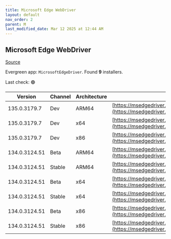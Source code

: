 ```yaml
---
title: Microsoft Edge WebDriver
layout: default
nav_order: 2
parent: M
last_modified_date: Mar 12 2025 at 12:44 AM
---
```


## Microsoft Edge WebDriver

[Source](https://www.microsoft.com/edge)

Evergreen app: `MicrosoftEdgeDriver`. Found **9** installers.

Last check: 🟢

| Version       | Channel | Architecture | URI                                                                                                                                            |
| ------------- | ------- | ------------ | ---------------------------------------------------------------------------------------------------------------------------------------------- |
| 135.0.3179.7  | Dev     | ARM64        | [https://msedgedriver.azureedge.net/135.0.3179.7/edgedriver_arm64.zip](https://msedgedriver.azureedge.net/135.0.3179.7/edgedriver_arm64.zip)   |
| 135.0.3179.7  | Dev     | x64          | [https://msedgedriver.azureedge.net/135.0.3179.7/edgedriver_win64.zip](https://msedgedriver.azureedge.net/135.0.3179.7/edgedriver_win64.zip)   |
| 135.0.3179.7  | Dev     | x86          | [https://msedgedriver.azureedge.net/135.0.3179.7/edgedriver_win32.zip](https://msedgedriver.azureedge.net/135.0.3179.7/edgedriver_win32.zip)   |
| 134.0.3124.51 | Beta    | ARM64        | [https://msedgedriver.azureedge.net/134.0.3124.51/edgedriver_arm64.zip](https://msedgedriver.azureedge.net/134.0.3124.51/edgedriver_arm64.zip) |
| 134.0.3124.51 | Stable  | ARM64        | [https://msedgedriver.azureedge.net/134.0.3124.51/edgedriver_arm64.zip](https://msedgedriver.azureedge.net/134.0.3124.51/edgedriver_arm64.zip) |
| 134.0.3124.51 | Beta    | x64          | [https://msedgedriver.azureedge.net/134.0.3124.51/edgedriver_win64.zip](https://msedgedriver.azureedge.net/134.0.3124.51/edgedriver_win64.zip) |
| 134.0.3124.51 | Stable  | x64          | [https://msedgedriver.azureedge.net/134.0.3124.51/edgedriver_win64.zip](https://msedgedriver.azureedge.net/134.0.3124.51/edgedriver_win64.zip) |
| 134.0.3124.51 | Beta    | x86          | [https://msedgedriver.azureedge.net/134.0.3124.51/edgedriver_win32.zip](https://msedgedriver.azureedge.net/134.0.3124.51/edgedriver_win32.zip) |
| 134.0.3124.51 | Stable  | x86          | [https://msedgedriver.azureedge.net/134.0.3124.51/edgedriver_win32.zip](https://msedgedriver.azureedge.net/134.0.3124.51/edgedriver_win32.zip) |
